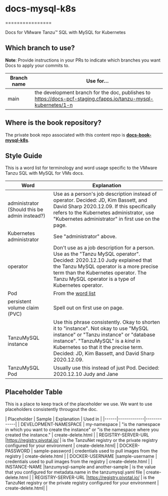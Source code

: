 # docs-mysql-k8s
================

Docs for VMware Tanzu™ SQL with MySQL for Kubernetes

## Which branch to use?

**Note**: Provide instructions in your PRs to indicate which branches you want Docs to apply your commits to.

| Branch name | Use for… |
|-------------| -------|
| main      | the development branch for the doc, publishes to https://docs-pcf-staging.cfapps.io/tanzu-mysql-kubernetes/1-n |



## Where is the book repository?

The private book repo associated with this content repo is [**docs-book-mysql-k8s**](https://github.com/pivotal-cf/docs-book-mysql-k8s).



## Style Guide

This is a word list for terminology and word usage specific to the VMware Tanzu SQL with MySQL for VMs docs.

| Word | Explanation |
|------|-------------|
| administrator (Should this be admin instead?)  | Use as a person's job description instead of operator. Decided: JD, Kim Bassett, and David Sharp 2020.12.09. If this specifically refers to the Kubernetes administrator, use "Kubernetes administrator" in first use on the page. |
| Kubernetes administrator | See "administrator" above. |
| operator | Don't use as a job description for a person. Use as the "Tanzu MySQL operator". Decided: 2020.12.10 Judy explained that the Tanzu MySQL operator is a more precise term than the Kubernetes operator. The Tanzu MySQL operator is a type of Kubernetes operator.|
| Pod  | From the [word list](https://docs.google.com/spreadsheets/d/1hkadtxR1hY57kK7h5HN4ITHLJleZixCDH_RJPUpNq_A/edit?usp=sharing) |
| persistent volume claim (PVC)  | Spell out on first use on page.|
| TanzuMySQL instance  | Use this phrase consistently. Okay to shorten it to "instance". Not okay to use "MySQL instance" or "Tanzu instance" or "database instance". "TanzuMySQL" is a _kind_ in Kubernetes so that it the precise term. Decided: JD, Kim Bassett, and David Sharp 2020.12.09.|
| TanzuMySQL Pod | Usually use this instead of just Pod. Decided: 2020.12.10 Judy and Jane |

## Placeholder Table

This is a place to keep track of the placeholder we use.
We want to use placeholders consistently througout the doc.

| Placeholder | Sample | Explanation | Used in |
|------|-------------|-------------|
| DEVELOPMENT-NAMESPACE | my-namespace | "is the namespace in which you want to create the instance" or "is the namespace where you created the instance." | create-delete.html |
| REGISTRY-SERVER-URL |https://registry.pivotal.io/ |  is the TanzuNet registry or the private registry configured for your environment | create-delete.html|
| DOCKER-PASSWORD | sample-password | credentials used to pull images from the registry | create-delete.html |
| DOCKER-USERNAME |sample-username |  credentials used to pull images from the registry | create-delete.html |
| INSTANCE-NAME |tanzumysql-sample and another-sample |   is the value that you configured for metadata.name in the tanzumysql.yaml file | create-delete.html |
| REGISTRY-SERVER-URL |https://registry.pivotal.io/ |  is the TanzuNet registry or the private registry configured for your environment | create-delete.html|
| 
